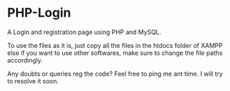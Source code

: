 # PHP-Login
A Login and registration page using PHP and MySQL.

To use the files as it is, just copy all the files in the htdocs folder of XAMPP else if you want to use other softwares, make sure to change the file paths accordingly.

Any doubts or queries reg the code?
Feel free to ping me ant time. I will try to resolve it soon.
